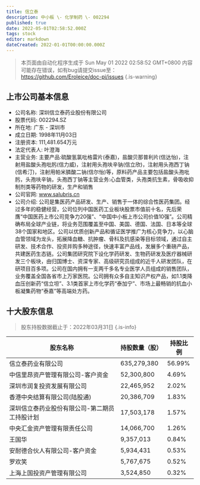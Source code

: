 ```yaml
---
title: 信立泰
description: 中小板 \- 化学制药 \- 002294
published: true
date: 2022-05-01T02:58:52.000Z
tags: stock
editor: markdown
dateCreated: 2022-01-01T00:00:00.000Z
---
```


> 本页面由自动化程序生成于 Sun May 01 2022 02:58:52 GMT+0800
> 内容可能存在错误，如有bug请提交issue至：https://github.com/Eroleice/doc-pi/issues
{.is-warning}

## 上市公司基本信息
- 公司名称: 深圳信立泰药业股份有限公司
- 股票代码: 002294.SZ
- 所在地: 广东 - 深圳市
- 成立日期: 1998年11月03日
- 注册资本: 111,481.654万元
- 法定代表人: 叶澄海
- 主营业务: 主要产品:硫酸氢氯吡格雷片(泰嘉)，盐酸贝那普利片(信达怡)，注射用盐酸头孢吡肟(信力威)，注射用头孢呋辛钠(信立欣)，注射用头孢西丁钠(信希汀)，注射用帕米膦酸二钠(信尔怡)等，原料药产品主要包括盐酸头孢吡肟，头孢呋辛钠，头孢西丁钠等主营业务:心血管类，头孢类抗生素，骨吸收抑制剂类等药物的研发，生产和销售
- 公司官网: www.salubris.cn
- 公司介绍: 公司是集医药产品研发、生产、销售于一体的综合性医药集团。经过多年的稳健经营，公司位列中国医药工业板块股票市值前十名，先后荣膺“中国医药上市公司竞争力20强”、“中国中小板上市公司价值10强”。公司精确布局全球产业链，将业务范围覆盖至中国、美国、德国、法国、日本等全球38个国家和地区。公司以优质创新产品和循证医学推广为核心竞争力，以心脑血管领域为龙头，拓展降血糖、抗肿瘤、骨科及抗感染等目标领域，通过自主研发、技术合作、投资并购多种途径，快速丰富产品线，发展多个重磅产品，共建医药生态链。公司集团研究院下设化学药研发、生物药研发及医疗器械研发三个板块，由归国博士、资深专家、高级研究员组成的近千人研发团队，在研项目百多项。公司在国内拥有一支两千多名专业医学人员组成的销售团队，业务覆盖全国各省市上万家医院。公司拥有众多自主知识产权产品，如1.1类降血压创新药“信立坦”、3.1类首家上市化学药“泰加宁”、市场上最畅销的抗血小板凝集药物“泰嘉”等高端处方药。


## 十大股东信息
> 股东持股数据截止于：2022年03月31日
{.is-info}

| 股东名称 | 持股数量（股） | 持股比例 |
| --- | --- | --- |
| 信立泰药业有限公司 | 635,279,380 | 56.99% |
| 中信里昂资产管理有限公司-客户资金 | 52,300,800 | 4.69% |
| 深圳市润复投资发展有限公司 | 22,465,952 | 2.02% |
| 香港中央结算有限公司(陆股通) | 20,386,709 | 1.83% |
| 深圳信立泰药业股份有限公司-第二期员工持股计划 | 17,503,178 | 1.57% |
| 中央汇金资产管理有限责任公司 | 14,066,700 | 1.26% |
| 王国华 | 9,357,013 | 0.84% |
| 安耐德合伙人有限公司-客户资金 | 5,934,431 | 0.53% |
| 罗欢笑 | 5,767,675 | 0.52% |
| 上海上国投资产管理有限公司 | 3,524,850 | 0.32% |




